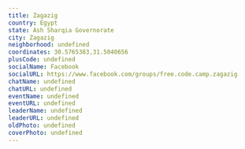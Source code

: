 ```yaml
---
title: Zagazig
country: Egypt
state: Ash Sharqia Governorate
city: Zagazig
neighborhood: undefined
coordinates: 30.5765383,31.5040656
plusCode: undefined
socialName: Facebook
socialURL: https://www.facebook.com/groups/free.code.camp.zagazig
chatName: undefined
chatURL: undefined
eventName: undefined
eventURL: undefined
leaderName: undefined
leaderURL: undefined
oldPhoto: undefined
coverPhoto: undefined
---
```

